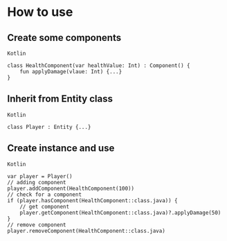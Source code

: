 # How to use
## Create some components
`Kotlin`

	class HealthComponent(var healthValue: Int) : Component() {
		fun applyDamage(vlaue: Int) {...}	
	}

## Inherit from Entity class
`Kotlin` 

	class Player : Entity {...}

## Create instance and use
`Kotlin`

	var player = Player()
	// adding component
	player.addComponent(HealthComponent(100))	
	// check for a component
	if (player.hasComponent(HealthComponent::class.java)) {
		// get component	
		player.getComponent(HealthComponent::class.java)?.applyDamage(50)	
	}
	// remove component
	player.removeComponent(HealthComponent::class.java)
